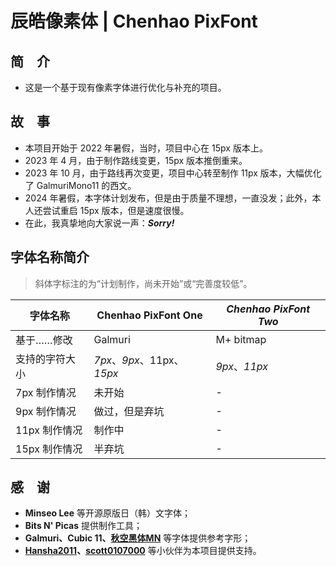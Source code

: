 # 辰皓像素体 | Chenhao PixFont

## 简　介

* 这是一个基于现有像素字体进行优化与补充的项目。

## 故　事

* 本项目开始于 2022 年暑假，当时，项目中心在 15px 版本上。
* 2023 年 4 月，由于制作路线变更，15px 版本推倒重来。
* 2023 年 10 月，由于路线再次变更，项目中心转至制作 11px 版本，大幅优化了 GalmuriMono11 的西文。
* 2024 年暑假，本字体计划发布，但是由于质量不理想，一直没发；此外，本人还尝试重启 15px 版本，但是速度很慢。
* 在此，我真挚地向大家说一声：***Sorry!***

## 字体名称简介

> 斜体字标注的为“计划制作，尚未开始”或“完善度较低”。

|字体名称|Chenhao PixFont One|*Chenhao PixFont Two*|
|---|---|---|
|基于……修改|Galmuri|M+ bitmap|
|支持的字符大小|*7px*、*9px*、11px、*15px*|*9px*、*11px*|
|7px 制作情况|未开始|-|
|9px 制作情况|做过，但是弃坑|-|
|11px 制作情况|制作中|-|
|15px 制作情况|半弃坑|-|

## 感　谢

* **Minseo Lee** 等开源原版日（韩）文字体；
* **Bits N' Picas** 提供制作工具；
* **Galmuri、Cubic 11、[秋空黑体MN](https://github.com/ChiuMing-Neko/ChiuKongGothic)** 等字体提供参考字形；
* **[Hansha2011](https://github.com/Hansha2011)、[scott0107000](https://github.com/scott0107000)** 等小伙伴为本项目提供支持。